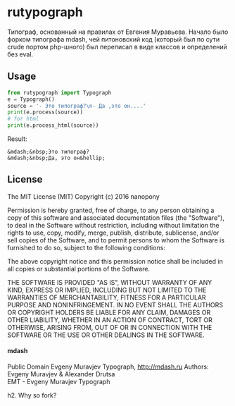 rutypograph
===========

Типограф, основанный на правилах от Евгения Муравьева. Начало было форком типографа mdash, чей питоновский код (который был по сути crude портом php-шного) был переписал в виде классов и определений без eval.

Usage
-----
```python
from rutypograph import Typograph
e = Typograph()
source = '- Это типограф?\n- Да ,это он....'
print(e.process(source))
# for html
print(e.process_html(source))
```

Result:
```
&mdash;&nbsp;Это типограф?
&mdash;&nbsp;Да, это он&hellip;
```

License
-------

The MIT License (MIT)
Copyright (c) 2016 nanopony

Permission is hereby granted, free of charge, to any person obtaining a copy of this software and associated documentation files (the "Software"), to deal in the Software without restriction, including without limitation the rights to use, copy, modify, merge, publish, distribute, sublicense, and/or sell copies of the Software, and to permit persons to whom the Software is furnished to do so, subject to the following conditions:

The above copyright notice and this permission notice shall be included in all copies or substantial portions of the Software.

THE SOFTWARE IS PROVIDED "AS IS", WITHOUT WARRANTY OF ANY KIND, EXPRESS OR IMPLIED, INCLUDING BUT NOT LIMITED TO THE WARRANTIES OF MERCHANTABILITY, FITNESS FOR A PARTICULAR PURPOSE AND NONINFRINGEMENT. IN NO EVENT SHALL THE AUTHORS OR COPYRIGHT HOLDERS BE LIABLE FOR ANY CLAIM, DAMAGES OR OTHER LIABILITY, WHETHER IN AN ACTION OF CONTRACT, TORT OR OTHERWISE, ARISING FROM, OUT OF OR IN CONNECTION WITH THE SOFTWARE OR THE USE OR OTHER DEALINGS IN THE SOFTWARE.

#### mdash 

Public Domain
Evgeny Muravjev Typograph, http://mdash.ru
Authors: Evgeny Muravjev & Alexander Drutsa  
EMT - Evgeny Muravjev Typograph

h2. Why so fork?


